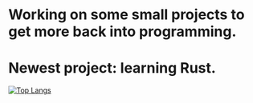 # Working on some small projects to get more back into programming.
# Newest project: learning Rust.
[![Top Langs](https://github-readme-stats.vercel.app/api/top-langs/?username=RistoFlink&exclude_repo=Test-Automation&langs_count=8)](https://github.com/anuraghazra/github-readme-stats)
